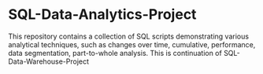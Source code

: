 # SQL-Data-Analytics-Project
This repository contains a collection of SQL scripts demonstrating various analytical techniques, such as changes over time, cumulative, performance, data segmentation, part-to-whole analysis. This is continuation of SQL-Data-Warehouse-Project
